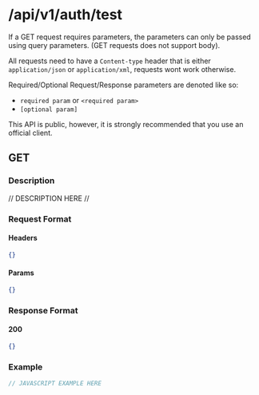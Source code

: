 # /api/v1/auth/test
If a GET request requires parameters, the parameters can only be passed using query parameters. (GET requests does not support body).

All requests need to have a `Content-type` header that is either `application/json` or `application/xml`, requests wont work otherwise. 

Required/Optional Request/Response parameters are denoted like so:
- `required param` or `<required param>`
- `[optional param]` 

This API is public, however, it is strongly recommended that you use an official client.

## GET
### Description
// DESCRIPTION HERE //

### Request Format
#### Headers
```json
{}
```

#### Params
```json
{}
```

### Response Format
#### 200
```json
{}
```

### Example
```javascript
// JAVASCRIPT EXAMPLE HERE
```